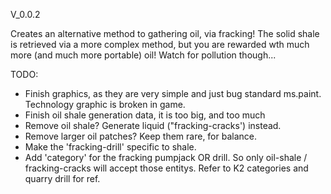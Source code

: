 V_0.0.2

Creates an alternative method to gathering oil, via fracking! The solid shale is retrieved via a more complex method, but you are rewarded wth much more (and much more portable) oil! Watch for pollution though...

TODO:
- Finish graphics, as they are very simple and just bug standard ms.paint. Technology graphic is broken in game.
- Finish oil shale generation data, it is too big, and too much
-   Remove oil shale? Generate liquid ("fracking-cracks') instead. 
- Remove larger oil patches? Keep them rare, for balance.
- Make the 'fracking-drill' specific to shale.
- Add 'category' for the fracking pumpjack OR drill. So only oil-shale / fracking-cracks will accept those entitys. Refer to K2 categories and quarry drill for ref.
